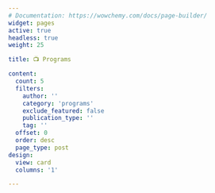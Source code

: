 ```yaml
---
# Documentation: https://wowchemy.com/docs/page-builder/
widget: pages
active: true
headless: true
weight: 25

title: 📺 Programs

content:
  count: 5
  filters:
    author: ''
    category: 'programs'
    exclude_featured: false
    publication_type: ''
    tag: ''
  offset: 0
  order: desc
  page_type: post
design:
  view: card
  columns: '1'

---
```


